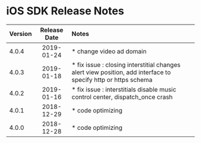 # iOS SDK Release Notes

| Version |  Release Date  | Notes                                    |
| ------- |:-------------:|:-----------------------------------------|
| 4.0.4   | 2019-01-24| * change video ad domain|
| 4.0.3   | 2019-01-18    | * fix issue : closing interstitial changes alert view position, add interface to specify http or https schema |
| 4.0.2   | 2019-01-16    | * fix issue : interstitials disable music control center, dispatch_once crash|
| 4.0.1   | 2018-12-29    | * code optimizing |
| 4.0.0   | 2018-12-28    | * code optimizing |
